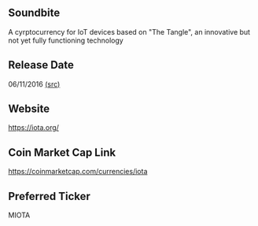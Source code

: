 ## Soundbite

A cyrptocurrency for IoT devices based on "The Tangle", an innovative but not yet fully functioning technology

## Release Date

06/11/2016 [(src)](https://coinmarketcap.com/currencies/iota)

## Website

https://iota.org/

## Coin Market Cap Link

https://coinmarketcap.com/currencies/iota

## Preferred Ticker

MIOTA

